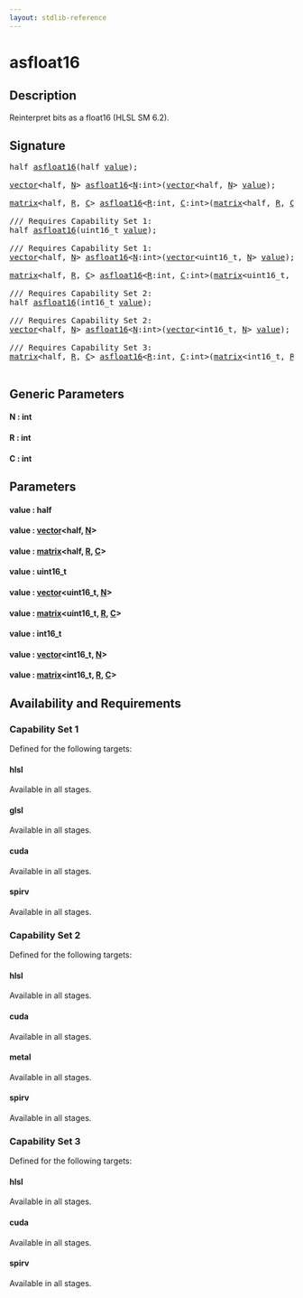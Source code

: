 ```yaml
---
layout: stdlib-reference
---
```


# asfloat16

## Description

Reinterpret bits as a float16 (HLSL SM 6.2).




## Signature 

<pre>
<span class="code_keyword">half</span> <a href="asfloat16.md">asfloat16</a>(<span class="code_keyword">half</span> <a href="asfloat16.md#decl-value" class="code_param">value</a>);

<a href="../types/vector/index.md" class="code_type">vector</a>&lt;<span class="code_keyword">half</span>, <a href="asfloat16.md#decl-N" class="code_var">N</a>&gt; <a href="asfloat16.md">asfloat16</a>&lt;<a href="asfloat16.md#decl-N" class="code_var">N</a>:<span class="code_keyword">int</span>&gt;(<a href="../types/vector/index.md" class="code_type">vector</a>&lt;<span class="code_keyword">half</span>, <a href="asfloat16.md#decl-N" class="code_var">N</a>&gt; <a href="asfloat16.md#decl-value" class="code_param">value</a>);

<a href="../types/matrix/index.md" class="code_type">matrix</a>&lt;<span class="code_keyword">half</span>, <a href="asfloat16.md#decl-R" class="code_var">R</a>, <a href="asfloat16.md#decl-C" class="code_var">C</a>&gt; <a href="asfloat16.md">asfloat16</a>&lt;<a href="asfloat16.md#decl-R" class="code_var">R</a>:<span class="code_keyword">int</span>, <a href="asfloat16.md#decl-C" class="code_var">C</a>:<span class="code_keyword">int</span>&gt;(<a href="../types/matrix/index.md" class="code_type">matrix</a>&lt;<span class="code_keyword">half</span>, <a href="asfloat16.md#decl-R" class="code_var">R</a>, <a href="asfloat16.md#decl-C" class="code_var">C</a>&gt; <a href="asfloat16.md#decl-value" class="code_param">value</a>);

/// Requires Capability Set 1:
<span class="code_keyword">half</span> <a href="asfloat16.md">asfloat16</a>(uint16_t <a href="asfloat16.md#decl-value" class="code_param">value</a>);

/// Requires Capability Set 1:
<a href="../types/vector/index.md" class="code_type">vector</a>&lt;<span class="code_keyword">half</span>, <a href="asfloat16.md#decl-N" class="code_var">N</a>&gt; <a href="asfloat16.md">asfloat16</a>&lt;<a href="asfloat16.md#decl-N" class="code_var">N</a>:<span class="code_keyword">int</span>&gt;(<a href="../types/vector/index.md" class="code_type">vector</a>&lt;uint16_t, <a href="asfloat16.md#decl-N" class="code_var">N</a>&gt; <a href="asfloat16.md#decl-value" class="code_param">value</a>);

<a href="../types/matrix/index.md" class="code_type">matrix</a>&lt;<span class="code_keyword">half</span>, <a href="asfloat16.md#decl-R" class="code_var">R</a>, <a href="asfloat16.md#decl-C" class="code_var">C</a>&gt; <a href="asfloat16.md">asfloat16</a>&lt;<a href="asfloat16.md#decl-R" class="code_var">R</a>:<span class="code_keyword">int</span>, <a href="asfloat16.md#decl-C" class="code_var">C</a>:<span class="code_keyword">int</span>&gt;(<a href="../types/matrix/index.md" class="code_type">matrix</a>&lt;uint16_t, <a href="asfloat16.md#decl-R" class="code_var">R</a>, <a href="asfloat16.md#decl-C" class="code_var">C</a>&gt; <a href="asfloat16.md#decl-value" class="code_param">value</a>);

/// Requires Capability Set 2:
<span class="code_keyword">half</span> <a href="asfloat16.md">asfloat16</a>(int16_t <a href="asfloat16.md#decl-value" class="code_param">value</a>);

/// Requires Capability Set 2:
<a href="../types/vector/index.md" class="code_type">vector</a>&lt;<span class="code_keyword">half</span>, <a href="asfloat16.md#decl-N" class="code_var">N</a>&gt; <a href="asfloat16.md">asfloat16</a>&lt;<a href="asfloat16.md#decl-N" class="code_var">N</a>:<span class="code_keyword">int</span>&gt;(<a href="../types/vector/index.md" class="code_type">vector</a>&lt;int16_t, <a href="asfloat16.md#decl-N" class="code_var">N</a>&gt; <a href="asfloat16.md#decl-value" class="code_param">value</a>);

/// Requires Capability Set 3:
<a href="../types/matrix/index.md" class="code_type">matrix</a>&lt;<span class="code_keyword">half</span>, <a href="asfloat16.md#decl-R" class="code_var">R</a>, <a href="asfloat16.md#decl-C" class="code_var">C</a>&gt; <a href="asfloat16.md">asfloat16</a>&lt;<a href="asfloat16.md#decl-R" class="code_var">R</a>:<span class="code_keyword">int</span>, <a href="asfloat16.md#decl-C" class="code_var">C</a>:<span class="code_keyword">int</span>&gt;(<a href="../types/matrix/index.md" class="code_type">matrix</a>&lt;int16_t, <a href="asfloat16.md#decl-R" class="code_var">R</a>, <a href="asfloat16.md#decl-C" class="code_var">C</a>&gt; <a href="asfloat16.md#decl-value" class="code_param">value</a>);

</pre>

## Generic Parameters

####  <a id="decl-N"></a>N  : int
####  <a id="decl-R"></a>R  : int
####  <a id="decl-C"></a>C  : int

## Parameters

####  <a id="decl-value"></a>value  : half
####  <a id="decl-value"></a>value  : [vector](../types/vector/index.md)\<half, [N](../types/vector/index.md#decl-N)\>
####  <a id="decl-value"></a>value  : [matrix](../types/matrix/index.md)\<half, [R](../types/matrix/index.md#decl-R), [C](../types/matrix/index.md#decl-C)\>
####  <a id="decl-value"></a>value  : uint16\_t
####  <a id="decl-value"></a>value  : [vector](../types/vector/index.md)\<uint16\_t, [N](../types/vector/index.md#decl-N)\>
####  <a id="decl-value"></a>value  : [matrix](../types/matrix/index.md)\<uint16\_t, [R](../types/matrix/index.md#decl-R), [C](../types/matrix/index.md#decl-C)\>
####  <a id="decl-value"></a>value  : int16\_t
####  <a id="decl-value"></a>value  : [vector](../types/vector/index.md)\<int16\_t, [N](../types/vector/index.md#decl-N)\>
####  <a id="decl-value"></a>value  : [matrix](../types/matrix/index.md)\<int16\_t, [R](../types/matrix/index.md#decl-R), [C](../types/matrix/index.md#decl-C)\>

## Availability and Requirements

### Capability Set 1

Defined for the following targets:

#### hlsl
Available in all stages.

#### glsl
Available in all stages.

#### cuda
Available in all stages.

#### spirv
Available in all stages.


### Capability Set 2

Defined for the following targets:

#### hlsl
Available in all stages.

#### cuda
Available in all stages.

#### metal
Available in all stages.

#### spirv
Available in all stages.


### Capability Set 3

Defined for the following targets:

#### hlsl
Available in all stages.

#### cuda
Available in all stages.

#### spirv
Available in all stages.




<script>
// Fix .md links to .html when on ReadTheDocs
if (window.location.hostname.includes('readthedocs') || 
    window.location.hostname.includes('rtfd.io')) {
  document.addEventListener('DOMContentLoaded', function() {
    const links = document.querySelectorAll('a');
    links.forEach(link => {
      const href = link.getAttribute('href');
      if (href && href.includes('.md')) {
        // This regex will handle .md links with or without fragment identifiers or query parameters
        link.href = link.href.replace(/(.+)\.md(#[^?]*)?(\?.*)?$/, '$1.html$2$3');
      }
    });
  });
}
</script>
